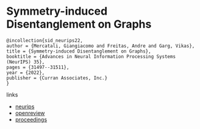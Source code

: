 # Symmetry-induced Disentanglement on Graphs

```
@incollection{sid_neurips22,
author = {Mercatali, Giangiacomo and Freitas, Andre and Garg, Vikas},
title = {Symmetry-induced Disentanglement on Graphs},
booktitle = {Advances in Neural Information Processing Systems (NeurIPS) 35},
pages = {31497--31511},
year = {2022},
publisher = {Curran Associates, Inc.}
}
```

links
- [neurips](https://nips.cc/Conferences/2022/Schedule?showEvent=53559)
- [openreview](https://openreview.net/forum?id=4tM0P_4N8D9)
- [proceedings](https://papers.nips.cc//paper_files/paper/2022/hash/cc721384c26c0bdff3ec31a7de31d8d5-Abstract-Conference.html)

